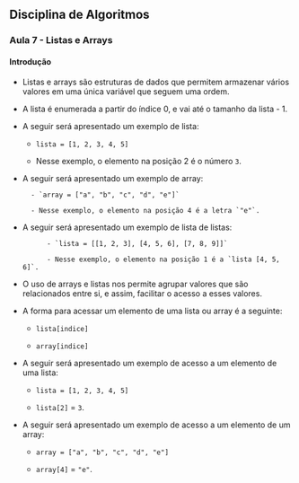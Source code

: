 ## Disciplina de Algoritmos

### Aula 7 - Listas e Arrays

#### Introdução

- Listas e arrays são estruturas de dados que permitem armazenar vários valores em uma única variável que seguem uma ordem.

- A lista é enumerada a partir do índice 0, e vai até o tamanho da lista - 1.

- A seguir será apresentado um exemplo de lista:

    - `lista = [1, 2, 3, 4, 5]`

    - Nesse exemplo, o elemento na posição 2 é o número `3`.

- A seguir será apresentado um exemplo de array:
    
        - `array = ["a", "b", "c", "d", "e"]`
    
        - Nesse exemplo, o elemento na posição 4 é a letra `"e"`.

- A seguir será apresentado um exemplo de lista de listas:
    
            - `lista = [[1, 2, 3], [4, 5, 6], [7, 8, 9]]`
    
            - Nesse exemplo, o elemento na posição 1 é a `lista [4, 5, 6]`.

- O uso de arrays e listas nos permite agrupar valores que são relacionados entre si, e assim, facilitar o acesso a esses valores.

- A forma para acessar um elemento de uma lista ou array é a seguinte:

    - `lista[indice]`

    - `array[indice]`

- A seguir será apresentado um exemplo de acesso a um elemento de uma lista:

    - `lista = [1, 2, 3, 4, 5]`

    - `lista[2]` = `3`.

- A seguir será apresentado um exemplo de acesso a um elemento de um array:
    
    - `array = ["a", "b", "c", "d", "e"]`
    
    - `array[4]` = `"e"`.